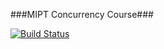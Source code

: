 ###MIPT Concurrency Course###

[![Build Status](https://travis-ci.org/tulindanil/ConcurrentAlgorithms.svg?branch=master)](https://travis-ci.org/tulindanil/ConcurrentAlgorithms)
